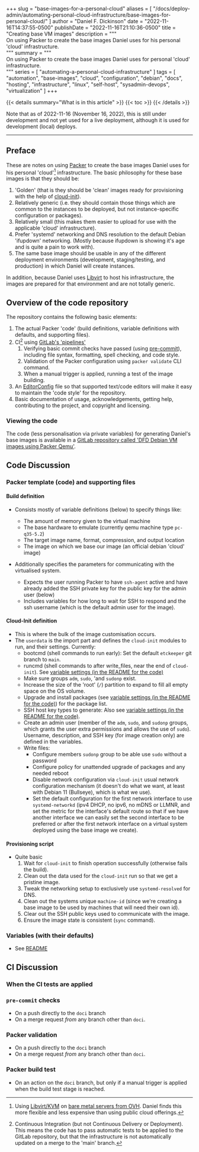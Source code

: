 +++
slug = "base-images-for-a-personal-cloud"
aliases = [
	"/docs/deploy-admin/automating-personal-cloud-infrastructure/base-images-for-personal-cloud/"
]
author = "Daniel F. Dickinson"
date = "2022-11-16T14:37:55-0500"
publishDate = "2022-11-16T21:10:36-0500"
title = "Creating base VM images"
description = """\
On using Packer to create the base images Daniel uses for his personal 'cloud'
infrastructure.\
"""
summary = """\
On using Packer to create the base images Daniel uses for personal 'cloud'
infrastructure.\
"""
series = [
	"automating-a-personal-cloud-infrastructure"
]
tags = [
	"automation",
	"base-images",
	"cloud",
	"configuration",
	"debian",
	"docs",
	"hosting",
	"infrastructure",
	"linux",
	"self-host",
	"sysadmin-devops",
	"virtualization"
]
+++

{{< details summary="What is in this article" >}}
{{< toc >}}
{{< /details >}}

Note that as of 2022-11-16 (November 16, 2022), this is still under development
and not yet used for a live deployment, although it is used for development
(local) deploys.

-------

## Preface

These are notes on using [Packer](https://www.packer.io/) to create the base
images Daniel uses for his personal 'cloud'[^1] infrastructure. The basic
philosophy for these base images is that they should be:

1. 'Golden' (that is they should be 'clean' images ready for provisioning with
the help of [cloud-init](https://cloudinit.readthedocs.io/en/20.4.1/)).
2. Relatively generic (i.e. they should contain those things which are common
to the instances to be deployed, but not instance-specific configuration or
packages).
3. Relatively small (this makes them easier to upload for use with the
applicable 'cloud' infrastructure).
4. Prefer 'systemd' networking and DNS resolution to the default Debian
'ifupdown' networking. (Mostly because ifupdown is showing it's age and is quite
a pain to work with).
5. The same base image should be usable in any of the different deployment
environments (development, staging/testing, and production) in which Daniel
will create instances.

In addition, because Daniel uses [Libvirt](https://www.libvirt.org) to host
his infrastructure, the images are prepared for that environment and are not
totally generic.

## Overview of the code repository

The repository contains the following basic elements:

1. The actual Packer 'code' (build definitions, variable definitions with
defaults, and supporting files).
2. CI[^2] using
[GitLab's 'pipelines'](https://docs.gitlab.com/ee/ci/pipelines/)
	1. Verifying basic commit checks have passed (using
		[pre-commit](https://pre-commit.com)), including file syntax, formatting,
		spell checking, and code style.
	2. Validation of the Packer configuration using `packer validate` CLI
		command.
	3. When a manual trigger is applied, running a test of the image building.
3. An [EditorConfig](https://editorconfig.org) file so that supported text/code
editors will make it easy to maintain the 'code style' for the repository.
4. Basic documentation of usage, acknowledgements, getting help, contributing to
the project, and copyright and licensing.

### Viewing the code

The code (less personalisation via private variables) for generating Daniel's
base images is available in a
[GitLab repository called 'DFD Debian VM images using Packer Qemu'](https://gitlab.com/danielfdickinson/debian-qemu-packer-dfd).

## Code Discussion

### Packer template (code) and supporting files

#### Build definition

* Consists mostly of variable definitions (below) to specify things like:
	* The amount of memory given to the virtual machine
	* The base hardware to emulate (currently qemu machine type `pc-q35-5.2`)
	* The target image name, format, compression, and output location
	* The image on which we base our image (an official debian 'cloud' image)

* Additionally specifies the parameters for communicating with the virtualised
system.
	* Expects the user running Packer to have `ssh-agent` active and have already
		added the SSH private key for the public key for the admin user (below)
	* Includes variables for how long to wait for SSH to respond and the ssh
		username (which is the default admin user for the image).

#### Cloud-Init definition

* This is where the bulk of the image customisation occurs.
* The `userdata` is the import part and defines the `cloud-init` modules to run,
	and their settings. Currently:
	* bootcmd (shell commands to run early): Set the default `etckeeper` git
		branch to `main`.
	* runcmd (shell commands to after write_files, near the end of `cloud-init`).
		See [variable settings (in the README for the code)](https://gitlab.com/danielfdickinson/debian-qemu-packer-dfd/-/blob/main/README.md#variables)
	* Make sure groups `adm`, `sudo`, 'and `sudonp` exist.
	* Increase the size of the 'root' (`/`) partition to expand to fill all empty
		space on the OS volume.
	* Upgrade and install packages (see [variable settings (in the README for the
		code)](https://gitlab.com/danielfdickinson/debian-qemu-packer-dfd/-/blob/main/README.md#variables)) for the package list.
	* SSH host key types to generate: Also see [variable settings (in the README
		for the code)](https://gitlab.com/danielfdickinson/debian-qemu-packer-dfd/-/blob/main/README.md#variables).
	* Create an admin user (member of the `adm`, `sudo`, and `sudonp` groups,
		which grants the user extra permissions and allows the use of `sudo`).
		Username, description, and SSH key (for image creation only) are defined
		in the variables.
	* Write files:
		* Configure members  `sudonp` group to be able use `sudo` without a
			password
		* Configure policy for unattended upgrade of packages and any needed
			reboot
		* Disable network configuration via `cloud-init` usual network
			configuration mechanism (it doesn't do what we want, at least with
			Debian 11 (Bullseye), which is what we use).
		* Set the default configuration for the first network interface to use
			`systemd-networkd` (ipv4 DHCP, no ipv6, no mDNS or LLMNR, and set the
			metric for the interface's default route so that if we have another
			interface we can easily set the second interface to be preferred or
			after the first network interface on a virtual system deployed using
			the base image we create).

#### Provisioning script

* Quite basic
	1. Wait for `cloud-init` to finish operation successfully (otherwise fails
		the build).
	2. Clean out the data used for the `cloud-init` run so that we get a pristine
		image.
	3. Tweak the networking setup to exclusively use `systemd-resolved` for DNS.
	4. Clean out the systems unique `machine-id` (since we're creating a base
		image to be used by machines that will need their own id).
	5. Clear out the SSH public keys used to communicate with the image.
	6. Ensure the image state is consistent (`sync` command).

### Variables (with their defaults)

* See [README](https://gitlab.com/danielfdickinson/debian-qemu-packer-dfd/-/blob/main/README.md#variables)

## CI Discussion

### When the CI tests are applied

### `pre-commit` checks

* On a push directly to the `doci` branch
* On a merge request _from_ any branch other than `doci`.

### Packer validation

* On a push directly to the `doci` branch
* On a merge request _from_ any branch other than `doci`.

### Packer build test

* On an action on the `doci` branch, but only if a manual trigger is applied
when the build test stage is reached.

[^1]: Using [Libvirt/KVM](https://www.libvirt.org) on
	[bare metal servers from OVH](https://www.ovhcloud.com/en-ca/bare-metal/).
	Daniel finds this more flexible and less expensive than using public cloud
	offerings.
[^2]: Continuous Integration (but not Continuous
	Delivery or Deployment). This means the code has to pass automatic tests to
	be applied to the GitLab repository, but that the infrastructure is not
	automatically updated on a merge to the 'main' branch.
